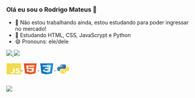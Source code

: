 ### Olá eu sou o Rodrigo Mateus 👋

- 🔭 Não estou trabalhando ainda, estou estudando para poder ingressar no mercado!
- 🌱 Estudando HTML, CSS, JavaScrypt e Python
- 😄 Pronouns: ele/dele


<div>
  <a href="https://github.com/RodrigoMaMoraes">
  <img height="180em" src="https://github-readme-stats.vercel.app/api?username=rodrigomamoraes&show_icons=true&theme=dark&include_all_commits=true&count_private=true"/>
  <img height="180em" src="https://github-readme-stats.vercel.app/api/top-langs/?username=rodrigomamoraes&layout=compact&langs_count=7&theme=dark"/>
</div>
  
  <div style="display: inline_block"><br>
  <img align="center" alt="Digo-Js" height="30" width="40" src="https://raw.githubusercontent.com/devicons/devicon/master/icons/javascript/javascript-plain.svg">
  <img align="center" alt="Digo-HTML" height="30" width="40" src="https://raw.githubusercontent.com/devicons/devicon/master/icons/html5/html5-original.svg">
  <img align="center" alt="Digo-CSS" height="30" width="40" src="https://raw.githubusercontent.com/devicons/devicon/master/icons/css3/css3-original.svg">
      <img align="center" alt="Digo-CSS" height="30" width="40" src="https://raw.githubusercontent.com/devicons/devicon/master/icons/python/python-original.svg">
</div>
  
  ##
  
  <div> 
  <a href="https://www.linkedin.com/in/rodrigo-mamoraes/" target="_blank"><img src="https://img.shields.io/badge/-LinkedIn-%230077B5?style=for-the-badge&logo=linkedin&logoColor=white" target="_blank"></a> 
 
</div>
  
